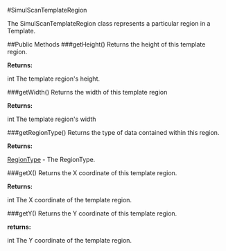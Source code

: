 #SimulScanTemplateRegion

The SimulScanTemplateRegion class represents a particular region in a Template.


##Public Methods
###getHeight()
Returns the height of this template region.

**Returns:**

int The template region's height.


###getWidth()
Returns the width of this template region

**Returns:**

int The template region's width


###getRegionType()
Returns the type of data contained within this region.

**Returns:**

[RegionType](SimulScanRegion#SimulScanRegion.RegionType) - The RegionType.


###getX()
Returns the X coordinate of this template region.

**Returns:**

int The X coordinate of the template region.


###getY()
Returns the Y coordinate of this template region.

**returns:**

int The Y coordinate of the template region.